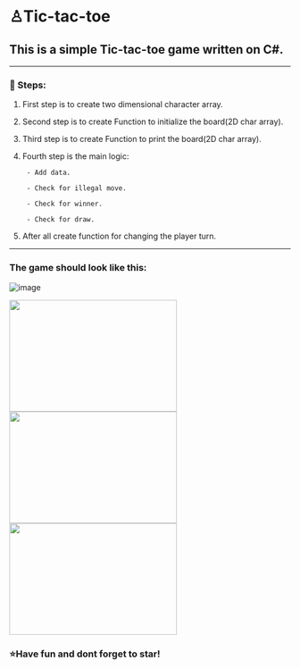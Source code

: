 # ♙Tic-tac-toe
## This is a simple Tic-tac-toe game written on C#.
___________________________________________________________________________
### 🧩 Steps:
1. First step is to create two dimensional character array.
2. Second step is to create Function to initialize the board(2D char array).
3. Third step is to create Function to print the board(2D char array).
4. Fourth step is the main logic:

        - Add data.
         
        - Check for illegal move.
         
        - Check for winner.
        
        - Check for draw.
5. After all create function for changing the player turn.
___________________________________________________________________________
### The game should look like this:
![image](https://user-images.githubusercontent.com/88934989/146235043-fd671fa6-fc6c-4402-8d99-cc5241207c7b.png)

<img src="https://user-images.githubusercontent.com/88934989/146235377-cb29ea6f-24a4-45dc-8789-88e886a33588.png" data-canonical-src="" width="300" height="200" /> 
<img src="https://user-images.githubusercontent.com/88934989/146237026-ea8e7846-df3b-4f2d-ada1-69f30e279e2a.png" data-canonical-src="" width="300" height="200" />
<img src="https://user-images.githubusercontent.com/88934989/146237201-fd67d46c-a47d-41c2-b080-2bf974d6b67f.png" data-canonical-src="" width="300" height="200" /> 

### ⭐Have fun and dont forget to star!


